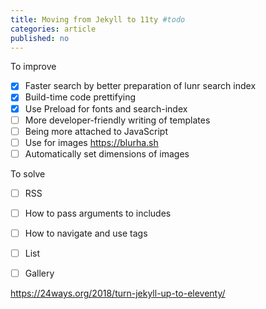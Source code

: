 ```yaml
---
title: Moving from Jekyll to 11ty #todo
categories: article
published: no
---
```

To improve

- [x] Faster search by better preparation of lunr search index
- [x] Build-time code prettifying
- [x] Use Preload for fonts and search-index
- [ ] More developer-friendly writing of templates
- [ ] Being more attached to JavaScript
- [ ] Use for images https://blurha.sh
- [ ] Automatically set dimensions of images

To solve 

- [ ] RSS
- [ ] How to pass arguments to includes
- [ ] How to navigate and use tags
- [ ] List
- [ ] Gallery



https://24ways.org/2018/turn-jekyll-up-to-eleventy/